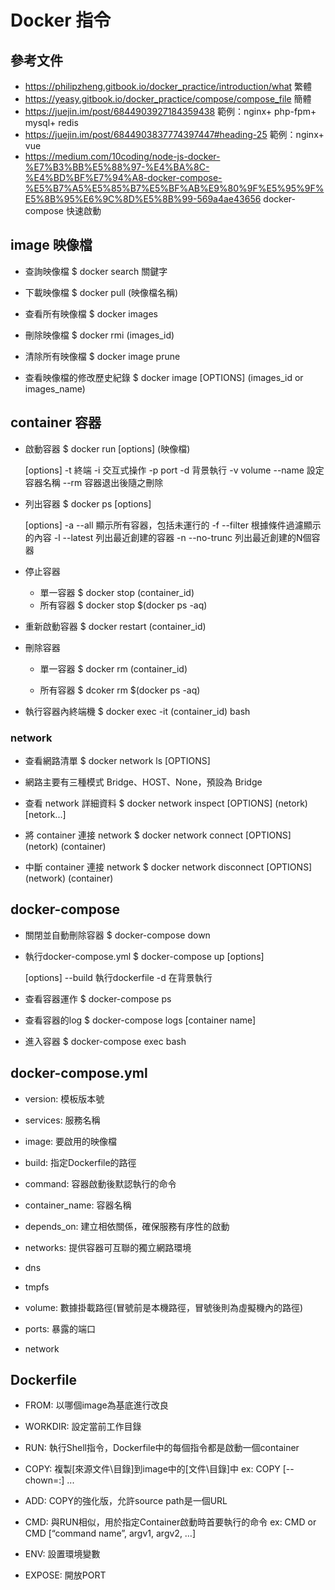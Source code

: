 # Docker 指令

## 參考文件

- https://philipzheng.gitbook.io/docker_practice/introduction/what 繁體
- https://yeasy.gitbook.io/docker_practice/compose/compose_file 簡體
- https://juejin.im/post/6844903927184359438 範例：nginx+ php-fpm+ mysql+ redis
- https://juejin.im/post/6844903837774397447#heading-25 範例：nginx+ vue
- https://medium.com/10coding/node-js-docker-%E7%B3%BB%E5%88%97-%E4%BA%8C-%E4%BD%BF%E7%94%A8-docker-compose-%E5%B7%A5%E5%85%B7%E5%BF%AB%E9%80%9F%E5%95%9F%E5%8B%95%E6%9C%8D%E5%8B%99-569a4ae43656 docker-compose 快速啟動

## image 映像檔

- 查詢映像檔
  $ docker search 關鍵字

- 下載映像檔
  $ docker pull (映像檔名稱)

- 查看所有映像檔
  $ docker images

- 刪除映像檔
  $ docker rmi (images_id)

- 清除所有映像檔
  $ docker image prune

- 查看映像檔的修改歷史紀錄
	$ docker image [OPTIONS] (images_id or images_name)

## container 容器

- 啟動容器
  $ docker run [options] (映像檔)

	[options]
	-t          終端
	-i          交互式操作
	-p          port
	-d          背景執行
	-v          volume
	--name      設定容器名稱
	--rm        容器退出後隨之刪除

- 列出容器
  $ docker ps [options]

	[options]
	-a --all 顯示所有容器，包括未運行的
	-f --filter 根據條件過濾顯示的內容
	-l --latest 列出最近創建的容器
	-n --no-trunc 列出最近創建的N個容器


- 停止容器
  + 單一容器
		$ docker stop (container_id)
  + 所有容器
		$ docker stop $(docker ps -aq)

- 重新啟動容器
  $ docker restart (container_id)

- 刪除容器
  + 單一容器
		$ docker rm (container_id)

  + 所有容器
		$ dcoker rm $(docker ps -aq)

- 執行容器內終端機
  $ docker exec -it (container_id) bash

### network
+ 查看網路清單
  $ docker network ls [OPTIONS]

+ 網路主要有三種模式 Bridge、HOST、None，預設為 Bridge

+ 查看 network 詳細資料
  $ docker network inspect [OPTIONS] (netork) [netork...]

+ 將 container 連接 network
  $ docker network connect [OPTIONS] (netork) (container)

+ 中斷 container 連接 network
  $ docker network disconnect [OPTIONS] (network) (container)

## docker-compose

- 關閉並自動刪除容器
  $ docker-compose down

- 執行docker-compose.yml
  $ docker-compose up [options]

	[options]
	--build 執行dockerfile
	-d      在背景執行

- 查看容器運作
  $ docker-compose ps

- 查看容器的log
  $ docker-compose logs [container name]

- 進入容器
  $ docker-compose exec <service> bash

## docker-compose.yml

- version: 模板版本號

- services: 服務名稱

- image: 要啟用的映像檔

- build: 指定Dockerfile的路徑

- command: 容器啟動後默認執行的命令

- container_name: 容器名稱

- depends_on: 建立相依關係，確保服務有序性的啟動

- networks: 提供容器可互聯的獨立網路環境

- dns

- tmpfs

- volume: 數據掛載路徑(冒號前是本機路徑，冒號後則為虛擬機內的路徑)

- ports: 暴露的端口

- network

## Dockerfile

- FROM: 以哪個image為基底進行改良

- WORKDIR: 設定當前工作目錄

- RUN: 執行Shell指令，Dockerfile中的每個指令都是啟動一個container

- COPY: 複製[來源文件\目錄]到image中的[文件\目錄]中
    ex: COPY [--chown=<user>:<group>] <source path>... <dist path>

- ADD: COPY的強化版，允許source path是一個URL

- CMD: 與RUN相似，用於指定Container啟動時首要執行的命令
    ex: CMD <command> or CMD [“command name”, argv1, argv2, …]

- ENV: 設置環境變數

- EXPOSE: 開放PORT
